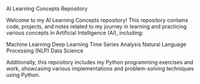 AI Learning Concepts Repository

Welcome to my AI Learning Concepts repository! This repository contains code, projects, and notes related to my journey in learning and practicing various concepts in Artificial Intelligence (AI), including:

Machine Learning
Deep Learning
Time Series Analysis
Natural Language Processing (NLP)
Data Science

Additionally, this repository includes my Python programming exercises and work, showcasing various implementations and problem-solving techniques using Python.
